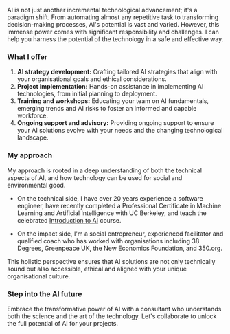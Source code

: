 AI is not just another incremental technological advancement; it's a paradigm shift. From automating almost any repetitive task to transforming decision-making processes, AI's potential is vast and varied. However, this immense power comes with significant responsibility and challenges. I can help you harness the potential of the technology in a safe and effective way.

### What I offer

1. <strong class="text-white">AI strategy development:</strong> Crafting tailored AI strategies that align with your organisational goals and ethical considerations.
2. <strong class="text-white">Project implementation:</strong> Hands-on assistance in implementing AI technologies, from initial planning to deployment.
3. <strong class="text-white">Training and workshops:</strong> Educating your team on AI fundamentals, emerging trends and AI risks to foster an informed and capable workforce.
4. <strong class="text-white">Ongoing support and advisory:</strong> Providing ongoing support to ensure your AI solutions evolve with your needs and the changing technological landscape.

### My approach

My approach is rooted in a deep understanding of both the technical aspects of AI, and how technology can be used for social and environmental good.

* On the technical side, I have over 20 years experience a software engineer, have recently completed a Professional Certificate in Machine Learning and Artificial Intelligence with UC Berkeley, and teach the celebrated [Introduction to AI](https://dandelion.events/e/intro-to-ai-jan-2024) course.

* On the impact side, I'm a social entrepreneur, experienced facilitator and qualified coach who has worked with organisations including 38 Degrees, Greenpeace UK, the New Economics Foundation, and 350.org.

This holistic perspective ensures that AI solutions are not only technically sound but also accessible, ethical and aligned with your unique organisational culture.

### Step into the AI future

Embrace the transformative power of AI with a consultant who understands both the science and the art of the technology. Let's collaborate to unlock the full potential of AI for your projects.

